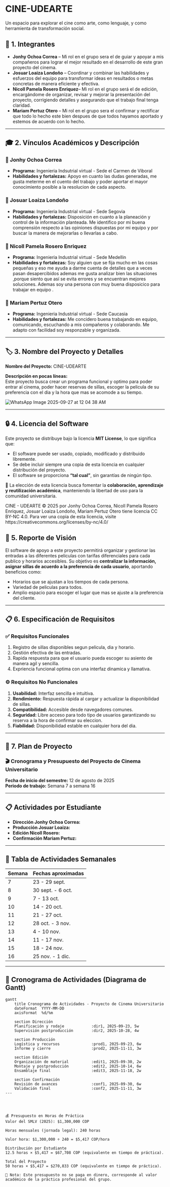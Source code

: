 # CINE-UDEARTE

Un espacio para explorar el cine como arte, como lenguaje, y como herramienta de transformación social.

## 👥 1. Integrantes  

- **Jonhy Ochoa Correa** – Mi rol en el grupo sera el de guiar y apoyar a mis compañeros para
  lograr el mejor resultado en el desarrollo de este gran proyecto del cinema.  
- **Josuar Loaiza Londoño** – Coordinar y combinar las habilidades y esfuerzos del equipo para transformar ideas en resultados    o metas concretas de manera eficiente y efectiva.  
- **Nicoll Pamela Rosero Enriquez**– Mi rol en el grupo será el de edición, encargándome de organizar, revisar y mejorar la        presentación del proyecto, corrigiendo detalles y asegurando que el trabajo final tenga claridad.  
- **Mariam Pertuz Otero** – Mi rol en el grupo sera el confirmar y rectificar que todo lo hecho este bien despues de que todos    hayamos aportado y estemos de acuerdo con lo hecho.  

---

## 🎓 2. Vínculos Académicos y Descripción  

### 👤 Jonhy Ochoa Correa  
- **Programa:** Ingenieria Indsutrial virtual - Sede el Carmen de Viboral  
- **Habilidades y fortalezas:** Apoyo en cuanto las dudas generadas, me gusta meterme en el cuento del trabajo
  y poder aportar el mayor conocimiento posible a la resolucion de cada aspecto.  

### 👤 Josuar Loaiza Londoño 
- **Programa:** Ingenieria Industrial virtual - Sede Segovia 
- **Habilidades y fortalezas:** Disposición en cuanto a la planeación y control de la información planteada. Me identifico
  por mi buena comprensión respecto a las opiniones dispuestas por mi equipo y por buscar la manera de mejorarlas o llevarlas
  a cabo.  

### 👤 Nicoll Pamela Rosero Enriquez  
- **Programa:** Ingenieria Industrial virtual - Sede Medellin  
- **Habilidades y fortalezas:** Soy alguien que se fija mucho en las cosas pequeñas y eso me ayuda a darme cuenta de detalles que a veces pasan desapercibidos ademas me gusta analizar bien las situaciones ,porque siento que así se evita errores y se encuentran mejores soluciones.  Ademas soy una persona con muy buena disposicico para trabajar en equipo .
### 👤 Mariam Pertuz Otero   
- **Programa:** Ingenieria Industrial virtual - Sede Caucasia  
- **Habilidades y fortalezas:** Me concidero buena trabajando en equipo, comunicando, escuchando a mis compañeros y colaborando. Me adapto con facilidad soy responzable y organizada.

---

## 🏷️ 3. Nombre del Proyecto y Detalles  

**Nombre del Proyecto:** CINE-UDEARTE

**Descripción en pocas líneas:**  
Este proyecto busca crear un programa funcional y optimo para poder entrar al cinema, poder hacer reservas de sillas,
escoger la pelicula de su preferencia con el dia y la hora que mas se acomode a su tiempo.


![WhatsApp Image 2025-09-27 at 12 04 38 AM](https://github.com/user-attachments/assets/2b2a7371-1543-41b9-8ea1-2d18329f08a6)


---

## 🔒 4. Licencia del Software  

Este proyecto se distribuye bajo la licencia **MIT License**, lo que significa que:  

- El software puede ser usado, copiado, modificado y distribuido libremente.  
- Se debe incluir siempre una copia de esta licencia en cualquier distribución del proyecto.  
- El software se proporciona **“tal cual”**, sin garantías de ningún tipo.  

📌 La elección de esta licencia busca fomentar la **colaboración, aprendizaje y reutilización académica**, manteniendo la libertad de uso para la comunidad universitaria.  

<font dir="auto" style="vertical-align: inherit;">
    CINE - UDEARTE © 2025 por Jonhy Ochoa Correa, Nicoll Pamela Rosero Enriquez, Josuar Loaiza Londoño, Mariam Pertuz Otero tiene licencia CC BY-NC 4.0. Para ver una copia de esta licencia, visite https://creativecommons.org/licenses/by-nc/4.0/
</font></font>

## 🌟 5. Reporte de Visión  

El software de apoyo a este proyecto permitirá organizar y gestionar las entradas a las diferentes peliculas 
con tarifas diferenciales para cada publico y horarios accesibles.
Su objetivo es **centralizar la información, asignar sillas de acuerdo a la preferencia de cada usuario**, aportando beneficios como:  
- Horarios que se ajustan a los tiempos de cada persona.
- Variedad de peliculas para todos.
- Amplio espacio para escoger el lugar que mas se ajuste a la preferencia del cliente.  

---

## 📋 6. Especificación de Requisitos  

### ✅ Requisitos Funcionales  
1. Registro de sillas disponibles segun pelicula, dia y horario.  
2. Gestión efectiva de las entradas.  
3. Rapida respuesta para que el usuario pueda escoger su asiento de manera agil y sencilla.  
4. Expriencia funcional optima con una interfaz dinamica y llamativa.  

### ⚙️ Requisitos No Funcionales  
1. **Usabilidad:** Interfaz sencilla e intuitiva.  
2. **Rendimiento:** Respuesta rápida al cargar y actualizar la disponibilidad de sillas.  
3. **Compatibilidad:** Accesible desde navegadores comunes.  
4. **Seguridad:** Libre acceso para todo tipo de usuarios garantizando su reserva a la hora de confirmar su eleccion.  
5. **Fiabilidad:** Disponibilidad estable en cualquier hora del dia.  

---

## 📅 7. Plan de Proyecto  

### 🎬 Cronograma y Presupuesto del Proyecto de Cinema Universitario  

**Fecha de inicio del semestre:** 12 de agosto de 2025  
**Periodo de trabajo:** Semana 7 a semana 16  

---

## 📋 Actividades por Estudiante  

- **Dirección Jonhy Ochoa Correa:**   
- **Producción Josuar Loaiza:**  
- **Edición Nicoll Rosero:** 
- **Confirmación Mariam Pertuz:** 

---

## 📅 Tabla de Actividades Semanales  

| Semana | Fechas aproximadas | 
|--------|-------------------|
| 7 | 23 - 29 sept. | 
| 8 | 30 sept. - 6 oct. | 
| 9 | 7 - 13 oct. | 
| 10 | 14 - 20 oct. | 
| 11 | 21 - 27 oct. | 
| 12 | 28 oct. - 3 nov. |
| 13 | 4 - 10 nov. | 
| 14 | 11 - 17 nov. | 
| 15 | 18 - 24 nov. |
| 16 | 25 nov. - 1 dic. |

---

## 📅 Cronograma de Actividades (Diagrama de Gantt)  
 

```mermaid
gantt
    title Cronograma de Actividades - Proyecto de Cinema Universitario
    dateFormat  YYYY-MM-DD
    axisFormat  %d/%m

    section Dirección
    Planificación y rodaje            :dir1, 2025-09-23, 5w
    Supervisión postproducción        :dir2, 2025-10-28, 4w

    section Producción
    Logística y recursos              :prod1, 2025-09-23, 6w
    Informe y cierre                  :prod2, 2025-11-11, 3w

    section Edición
    Organización de material          :edit1, 2025-09-30, 2w
    Montaje y postproducción          :edit2, 2025-10-14, 6w
    Ensamblaje final                  :edit3, 2025-11-18, 2w

    section Confirmación
    Revisión de avances               :conf1, 2025-09-30, 6w
    Validación final                  :conf2, 2025-11-11, 3w
---




💰 Presupuesto en Horas de Práctica
Valor del SMLV (2025): $1,300,000 COP

Horas mensuales (jornada legal): 240 horas

Valor hora: $1,300,000 ÷ 240 = $5,417 COP/hora

Distribución por Estudiante
12.5 horas × $5,417 = $67,708 COP (equivalente en tiempo de práctica).

Total del Proyecto
50 horas × $5,417 = $270,833 COP (equivalente en tiempo de práctica).

📌 Nota: Este presupuesto no se paga en dinero, corresponde al valor académico de la práctica profesional del grupo.
